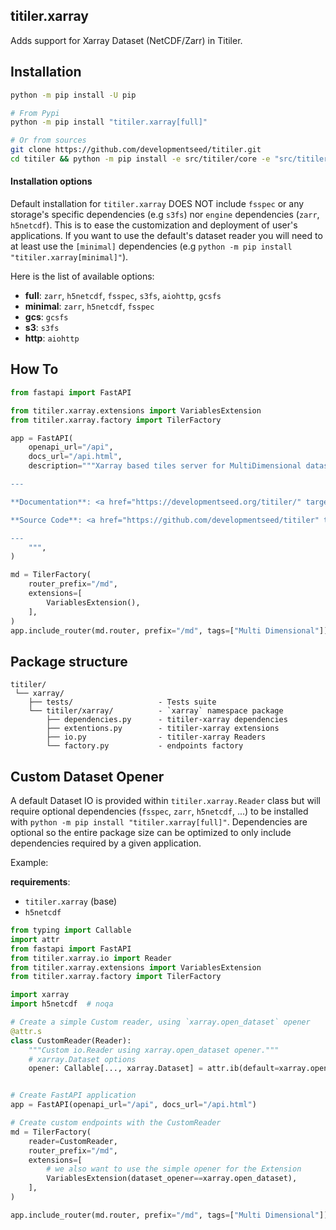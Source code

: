 ## titiler.xarray

Adds support for Xarray Dataset (NetCDF/Zarr) in Titiler.

## Installation

```bash
python -m pip install -U pip

# From Pypi
python -m pip install "titiler.xarray[full]"

# Or from sources
git clone https://github.com/developmentseed/titiler.git
cd titiler && python -m pip install -e src/titiler/core -e "src/titiler/xarray[full]"
```

#### Installation options

Default installation for `titiler.xarray` DOES NOT include `fsspec` or any storage's specific dependencies (e.g `s3fs`) nor `engine` dependencies (`zarr`, `h5netcdf`). This is to ease the customization and deployment of user's applications. If you want to use the default's dataset reader you will need to at least use the `[minimal]` dependencies (e.g `python -m pip install "titiler.xarray[minimal]"`).

Here is the list of available options:

- **full**: `zarr`, `h5netcdf`,  `fsspec`, `s3fs`, `aiohttp`, `gcsfs`
- **minimal**: `zarr`, `h5netcdf`,  `fsspec`
- **gcs**: `gcsfs`
- **s3**: `s3fs`
- **http**: `aiohttp`

## How To

```python
from fastapi import FastAPI

from titiler.xarray.extensions import VariablesExtension
from titiler.xarray.factory import TilerFactory

app = FastAPI(
    openapi_url="/api",
    docs_url="/api.html",
    description="""Xarray based tiles server for MultiDimensional dataset (Zarr/NetCDF).

---

**Documentation**: <a href="https://developmentseed.org/titiler/" target="_blank">https://developmentseed.org/titiler/</a>

**Source Code**: <a href="https://github.com/developmentseed/titiler" target="_blank">https://github.com/developmentseed/titiler</a>

---
    """,
)

md = TilerFactory(
    router_prefix="/md",
    extensions=[
        VariablesExtension(),
    ],
)
app.include_router(md.router, prefix="/md", tags=["Multi Dimensional"])
```

## Package structure

```
titiler/
 └── xarray/
    ├── tests/                   - Tests suite
    └── titiler/xarray/          - `xarray` namespace package
        ├── dependencies.py      - titiler-xarray dependencies
        ├── extentions.py        - titiler-xarray extensions
        ├── io.py                - titiler-xarray Readers
        └── factory.py           - endpoints factory
```

## Custom Dataset Opener

A default Dataset IO is provided within `titiler.xarray.Reader` class but will require optional dependencies (`fsspec`, `zarr`, `h5netcdf`, ...) to be installed with `python -m pip install "titiler.xarray[full]"`.
Dependencies are optional so the entire package size can be optimized to only include dependencies required by a given application.

Example:

**requirements**:
- `titiler.xarray` (base)
- `h5netcdf`


```python
from typing import Callable
import attr
from fastapi import FastAPI
from titiler.xarray.io import Reader
from titiler.xarray.extensions import VariablesExtension
from titiler.xarray.factory import TilerFactory

import xarray
import h5netcdf  # noqa

# Create a simple Custom reader, using `xarray.open_dataset` opener
@attr.s
class CustomReader(Reader):
    """Custom io.Reader using xarray.open_dataset opener."""
    # xarray.Dataset options
    opener: Callable[..., xarray.Dataset] = attr.ib(default=xarray.open_dataset)


# Create FastAPI application
app = FastAPI(openapi_url="/api", docs_url="/api.html")

# Create custom endpoints with the CustomReader
md = TilerFactory(
    reader=CustomReader,
    router_prefix="/md",
    extensions=[
        # we also want to use the simple opener for the Extension
        VariablesExtension(dataset_opener==xarray.open_dataset),
    ],
)

app.include_router(md.router, prefix="/md", tags=["Multi Dimensional"])
```

